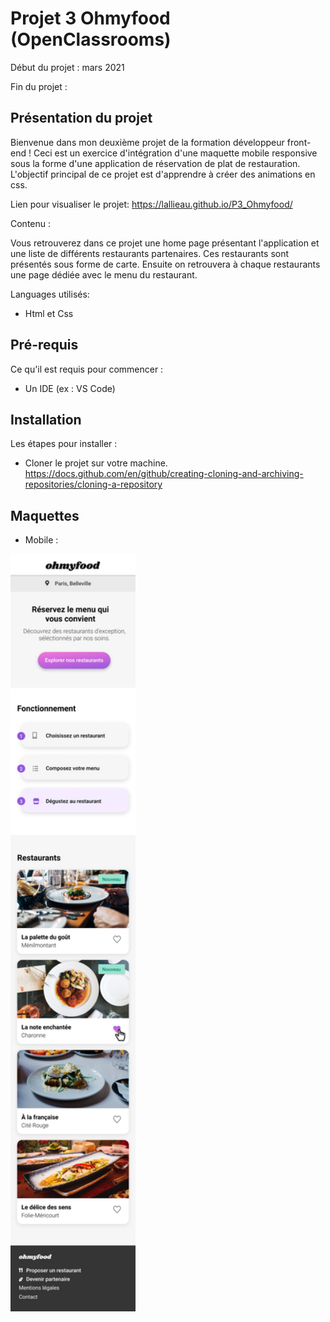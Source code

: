 # Projet 3 Ohmyfood (OpenClassrooms)

Début du projet : mars 2021

Fin du projet : 

## Présentation du projet

Bienvenue dans mon deuxième projet de la formation développeur front-end !
Ceci est un exercice d'intégration d'une maquette mobile responsive sous la forme d'une application de réservation de plat de restauration.
L'objectif principal de ce projet est d'apprendre à créer des animations en css.

Lien pour visualiser le projet:
https://lallieau.github.io/P3_Ohmyfood/

Contenu :

Vous retrouverez dans ce projet une home page présentant l'application et une liste de différents restaurants partenaires. 
Ces restaurants sont présentés sous forme de carte. 
Ensuite on retrouvera à chaque restaurants une page dédiée avec le menu du restaurant.

Languages utilisés:
- Html et Css

## Pré-requis
Ce qu'il est requis pour commencer :
- Un IDE (ex : VS Code)

## Installation
Les étapes pour installer :
- Cloner le projet sur votre machine.
https://docs.github.com/en/github/creating-cloning-and-archiving-repositories/cloning-a-repository

## Maquettes
- Mobile :
<img src="https://github.com/lallieau/P3_Ohmyfood/blob/main/images/maquettes/accueil.png" alt="Home" width="200"/> 

